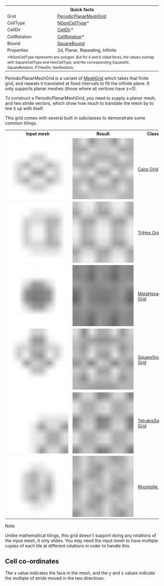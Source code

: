 <table>
<tr><th colspan="2">Quick facts</th></tr>
<tr><td>Grid</td><td><a href="xref:Sylves.PeriodicPlanarMeshGrid">PeriodicPlanarMeshGrid</a></td></tr>
<tr><td>CellType</td><td><a href="xref:Sylves.NGonCellType">NGonCellType</a>*</td></tr>
<tr><td>CellDir</td><td><a href="xref:Sylves.CellDir">CellDir</a>*</td></tr>
<tr><td>CellRotation</td><td><a href="xref:Sylves.CellRotation">CellRotation</a>*</td></tr>
<tr><td>Bound</td><td><a href="xref:Sylves.SquareBound">SquareBound</a></td></tr>
<tr><td>Properties</td><td>2d, Planar, Repeating, Infinite</td></tr>
<tr><td colspan="2"><small>*NGonCellType represents any polygon. But for 4 and 6 sided faces, the values overlap with SquareCellType and HexCellType, and the corresponding SquareDir, SquareRotation, PTHexDir, HexRotation.</small></td></tr>
</table>

PeriodicPlanarMeshGrid is a variant of [MeshGrid](meshgrid.md) which takes that finite grid, and repeats it translated at fixed intervals to fill the infinite plane. It only supports planar meshes (those where all vertices have z=0).

To construct a PeriodicPlanarMeshGrid, you need to supply a planar mesh, and two stride vectors, which show how much to translate the mesh by to line it up with itself.

This grid comes with several built in subclasses to demonstrate some common tilings.

<style>
.grid-thumb {width: 200px; min-width: 200px; height: 200px; }
</style>

<table>
<tr>
    <th>Input mesh</th>
    <th>Result</th>
    <th>Class</th>
</tr>
<tr>
    <td><a href="../../images/seeds/cairo.svg"><img class="grid-thumb" src="../../images/seeds/cairo.svg" /></img></td>
    <td><a href="../../images/grids/cairo.svg"><img class="grid-thumb" src="../../images/grids/cairo.svg" /></img></td>
    <td><a href="xref:Sylves.CairoGrid">Cairo Grid</a></td>
</tr>
<tr>
    <td><a href="../../images/seeds/trihex.svg"><img class="grid-thumb" src="../../images/seeds/trihex.svg" /></img></td>
    <td><a href="../../images/grids/trihex.svg"><img class="grid-thumb" src="../../images/grids/trihex.svg" /></img></td>
    <td><a href="xref:Sylves.TriHexGrid">TriHex Grid</a></td>
</tr>
<tr>
    <td><a href="../../images/seeds/metahexagon.svg"><img class="grid-thumb" src="../../images/seeds/metahexagon.svg" /></img></td>
    <td><a href="../../images/grids/metahexagon.svg"><img class="grid-thumb" src="../../images/grids/metahexagon.svg" /></img></td>
    <td><a href="xref:Sylves.MetaHexagonGrid">MetaHexagon Grid</a></td>
</tr>
<tr>
    <td><a href="../../images/seeds/squaresnub.svg"><img class="grid-thumb" src="../../images/seeds/squaresnub.svg" /></img></td>
    <td><a href="../../images/grids/squaresnub.svg"><img class="grid-thumb" src="../../images/grids/squaresnub.svg" /></img></td>
    <td><a href="xref:Sylves.SquareSnubGrid">SquareSnub Grid</a></td>
</tr>
<tr>
    <td><a href="../../images/seeds/tetrakissquare.svg"><img class="grid-thumb" src="../../images/seeds/tetrakissquare.svg" /></img></td>
    <td><a href="../../images/grids/tetrakissquare.svg"><img class="grid-thumb" src="../../images/grids/tetrakissquare.svg" /></img></td>
    <td><a href="xref:Sylves.TetrakisSquareGrid">TetrakisSquare Grid</a></td>
</tr>
<tr>
    <td><a href="../../images/seeds/rhombille.svg"><img class="grid-thumb" src="../../images/seeds/rhombille.svg" /></img></td>
    <td><a href="../../images/grids/rhombille.svg"><img class="grid-thumb" src="../../images/grids/rhombille.svg" /></img></td>
    <td><a href="xref:Sylves.RhombilleGrid">Rhombille Grid</a></td>
</tr>
</table>


> [!Note]
> Unlike mathematical tilings, this grid doesn't support doing any rotations of the input mesh, it only slides. You may need the input mesh to have multiple copies of each tile at different rotations in order to handle this.

## Cell co-ordinates

The x value indicates the face in the mesh, and the y and z values indicate the multiple of stride moved in the two directiosn.